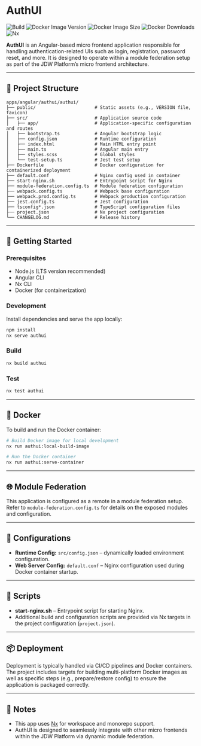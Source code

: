 # AuthUI

![Build](https://img.shields.io/github/actions/workflow/status/jdwillmsen/jdw/ci.yml?branch=main)
![Docker Image Version](https://img.shields.io/docker/v/jdwillmsen/jdw-authui)
![Docker Image Size](https://img.shields.io/docker/image-size/jdwillmsen/jdw-authui)
![Docker Downloads](https://img.shields.io/docker/pulls/jdwillmsen/jdw-authui?label=downloads)
![Nx](https://img.shields.io/badge/Nx-managed-blue)

**AuthUI** is an Angular-based micro frontend application responsible for handling authentication-related UIs such as
login, registration, password reset, and more. It is designed to operate within a module federation setup as part of the
JDW Platform’s micro frontend architecture.

---

## 📁 Project Structure

```
apps/angular/authui/authui/
├── public/                      # Static assets (e.g., VERSION file, favicon)
├── src/                         # Application source code
│   ├── app/                     # Application-specific configuration and routes
│   ├── bootstrap.ts             # Angular bootstrap logic
│   ├── config.json              # Runtime configuration
│   ├── index.html               # Main HTML entry point
│   ├── main.ts                  # Angular main entry
│   ├── styles.scss              # Global styles
│   └── test-setup.ts            # Jest test setup
├── Dockerfile                   # Docker configuration for containerized deployment
├── default.conf                 # Nginx config used in container
├── start-nginx.sh               # Entrypoint script for Nginx
├── module-federation.config.ts  # Module federation configuration
├── webpack.config.ts            # Webpack base configuration
├── webpack.prod.config.ts       # Webpack production configuration
├── jest.config.ts               # Jest configuration
├── tsconfig*.json               # TypeScript configuration files
├── project.json                 # Nx project configuration
└── CHANGELOG.md                 # Release history
```

---

## 🚀 Getting Started

### Prerequisites

- Node.js (LTS version recommended)
- Angular CLI
- Nx CLI
- Docker (for containerization)

### Development

Install dependencies and serve the app locally:

```bash
npm install
nx serve authui
```

### Build

```bash
nx build authui
```

### Test

```bash
nx test authui
```

---

## 🐳 Docker

To build and run the Docker container:

```bash
# Build Docker image for local development
nx run authui:local-build-image

# Run the Docker container
nx run authui:serve-container
```

---

## 🌐 Module Federation

This application is configured as a remote in a module federation setup. Refer to `module-federation.config.ts` for
details on the exposed modules and configuration.

---

## 📄 Configurations

- **Runtime Config:** `src/config.json` – dynamically loaded environment configuration.
- **Web Server Config:** `default.conf` – Nginx configuration used during Docker container startup.

---

## 🔧 Scripts

- **start-nginx.sh** – Entrypoint script for starting Nginx.
- Additional build and configuration scripts are provided via Nx targets in the project configuration (`project.json`).

---

## 📦 Deployment

Deployment is typically handled via CI/CD pipelines and Docker containers. The project includes targets for building
multi-platform Docker images as well as specific steps (e.g., prepare/restore config) to ensure the application is
packaged correctly.

---

## 📌 Notes

- This app uses [Nx](https://nx.dev/) for workspace and monorepo support.
- AuthUI is designed to seamlessly integrate with other micro frontends within the JDW Platform via dynamic module
  federation.
